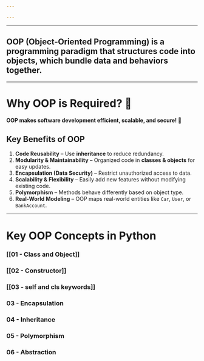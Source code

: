 ```yaml
---

---
```


---

## **OOP (Object-Oriented Programming) is a programming paradigm that structures code into objects, which bundle data and behaviors together.**

---
# Why OOP is Required? 🚀

**OOP makes software development efficient, scalable, and secure! 🚀**

## Key Benefits of OOP

1. **Code Reusability** – Use **inheritance** to reduce redundancy.
2. **Modularity & Maintainability** – Organized code in **classes & objects** for easy updates.
3. **Encapsulation (Data Security)** – Restrict unauthorized access to data.
4. **Scalability & Flexibility** – Easily add new features without modifying existing code.
5. **Polymorphism** – Methods behave differently based on object type.
6. **Real-World Modeling** – OOP maps real-world entities like `Car`, `User`, or `BankAccount`.

---
# **Key OOP Concepts in Python**

### [[01 - Class and Object]]

### [[02 - Constructor]] 

### [[03 - self and cls keywords]]
### 03 - Encapsulation
### 04 - Inheritance
### 05 - Polymorphism
### 06 - Abstraction



